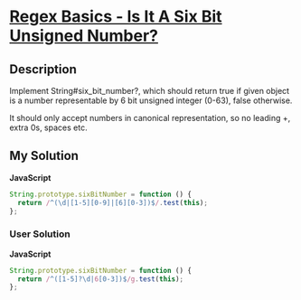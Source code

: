 # [Regex Basics - Is It A Six Bit Unsigned Number?](https://www.codewars.com/kata/567e8dbb9b6f4da558000030)

## Description

Implement String#six_bit_number?, which should return true if given object is a number representable by 6 bit unsigned integer (0-63), false otherwise.

It should only accept numbers in canonical representation, so no leading +, extra 0s, spaces etc.

## My Solution

**JavaScript**

```js
String.prototype.sixBitNumber = function () {
  return /^(\d|[1-5][0-9]|[6][0-3])$/.test(this);
};
```

### User Solution

**JavaScript**

```js
String.prototype.sixBitNumber = function () {
  return /^([1-5]?\d|6[0-3])$/g.test(this);
};
```

